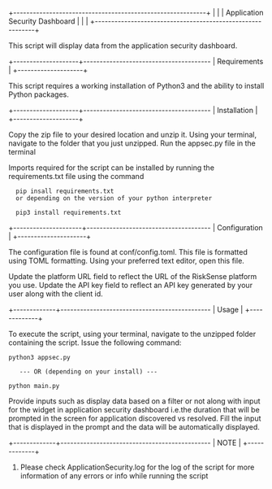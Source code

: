 +-----------------------------------------------------------+
|                                                           |
|             Application Security Dashboard                |
|                                                           |
+-----------------------------------------------------------+

This script will display data from the application security 
dashboard.


+--------------------+---------------------------------------
|    Requirements    |
+--------------------+

This script requires a working installation of Python3 and the
ability to install Python packages.



+--------------------+---------------------------------------
|    Installation    |
+--------------------+

Copy the zip file to your desired location and unzip it.
Using your terminal, navigate to the folder that you just
unzipped. Run the appsec.py file in the terminal

Imports required for the script can be installed by running
the requirements.txt file using the command

      pip insall requirements.txt
      or depending on the version of your python interpreter

      pip3 install requirements.txt

+---------------------+--------------------------------------
|    Configuration    |
+---------------------+

The configuration file is found at conf/config.toml. This
file is formatted using TOML formatting. Using your preferred
text editor, open this file.


Update the platform URL field to reflect the URL of the
RiskSense platform you use. Update the API key field to
reflect an API key generated by your user along with the
client id.



+-------------+----------------------------------------------
|    Usage    |
+-------------+

To execute the script, using your terminal, navigate to the
unzipped folder containing the script. Issue the following
command:

    python3 appsec.py

       --- OR (depending on your install) ---

    python main.py

Provide inputs such as display data based on a filter or not 
along with input for the widget in application security dashboard
i.e.the duration that will be prompted in the screen for application
discovered vs resolved.
Fill the input that is displayed in the prompt and the data will
be automatically displayed. 

+-------------+----------------------------------------------
|    NOTE    |
+-------------+

1. Please check ApplicationSecurity.log for the log of the script for 
   more information of any errors or info while running the script
